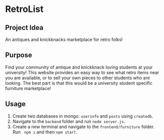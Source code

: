 # RetroList

## Project Idea
An antiques and knickknacks marketplace for retro folks!

## Purpose
Find your community of antique and knickknack loving students at your university! This website provides an easy way to see what retro items near you are available, or to sell your own pieces to other students who are looking. The best part is that this would be a university student specific furniture marketplace!

## Usage
1. Create two databases in mongo: ```userinfo``` and ```posts``` using ```createdb```.
2. Navigate to the ```backend``` folder and run ```node server.js```.
3. Create a new terminal and navigate to the ```frontend/furniture``` folder. Run ``` npm i``` and then ```npm start```.